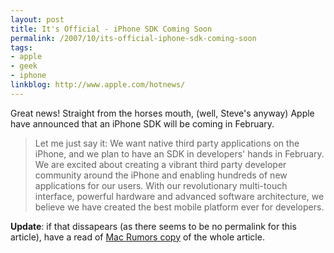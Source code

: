 ```yaml
---
layout: post
title: It's Official - iPhone SDK Coming Soon
permalink: /2007/10/its-official-iphone-sdk-coming-soon
tags:
- apple
- geek
- iphone
linkblog: http://www.apple.com/hotnews/
---
```


Great news! Straight from the horses mouth, (well, Steve's anyway) Apple have announced that an iPhone
SDK will be coming in February.

> Let me just say it: We want native third party applications on the
> iPhone, and we plan to have an SDK in developers' hands in February. We
> are excited about creating a vibrant third party developer community
> around the iPhone and enabling hundreds of new applications for our
> users. With our revolutionary multi-touch interface, powerful hardware
> and advanced software architecture, we believe we have created the best
> mobile platform ever for developers.

__Update__: if that dissapears (as there seems to be no permalink for this article), have a read of
[Mac Rumors copy](http://www.macrumors.com/2007/10/17/steve-jobs-announces-3rd-party-sdk-for-iphone-for-february-2008/)
of the whole article.
